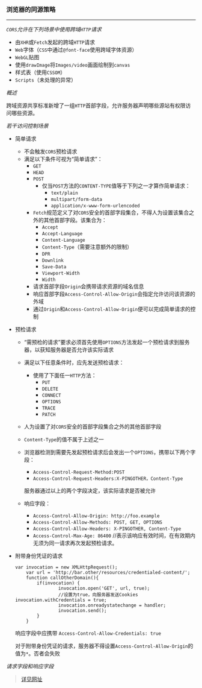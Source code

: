 ### 浏览器的同源策略
---

*`CORS`允许在下列场景中使用跨域`HTTP`请求*

- 由`XHR`或`Fetch`发起的跨域`HTTP`请求
- `Web`字体（`CSS`中通过`@font-face`使用跨域字体资源）
- `WebGL`贴图
- 使用`drawImage`将`Images/video`画面绘制到`canvas`
- 样式表（使用`CSSOM`）
- `Scripts`（未处理的异常）

*概述*

跨域资源共享标准新增了一组`HTTP`首部字段，允许服务器声明哪些源站有权限访问哪些资源。

*若干访问控制场景*

- 简单请求
    - 不会触发`CORS`预检请求
    - 满足以下条件可视为“简单请求”：
        - `GET`
        - `HEAD`
        - `POST`
            - 仅当`POST`方法的`CONTENT-TYPE`值等于下列之一才算作简单请求：
                - `text/plain`
                - `multipart/form-data`
                - `application/x-www-form-urlencoded`
        - `Fetch`规范定义了对`CORS`安全的首部字段集合，不得人为设置该集合之外的其他首部字段。该集合为：
            - `Accept`
            - `Accept-Language`
            - `Content-Language`
            - `Content-Type`（需要注意额外的限制）
            - `DPR`
            - `Downlink`
            - `Save-Data`
            - `Viewport-Width`
            - `Width`
        - 请求首部字段`Origin`会携带请求资源的域名信息
        - 响应首部字段`Access-Control-Allow-Origin`会指定允许访问该资源的外域
        - 通过`Origin`和`Access-Control-Allow-Origin`便可以完成简单请求的控制
- 预检请求
    - “需预检的请求”要求必须首先使用`OPTIONS`方法发起一个预检请求到服务器，以获知服务器是否允许该实际请求
    - 满足以下任意条件时，应先发送预检请求：
        - 使用了下面任一`HTTP`方法：
            - `PUT`
            - `DELETE`
            - `CONNECT`
            - `OPTIONS`
            - `TRACE`
            - `PATCH`
    - 人为设置了对`CORS`安全的首部字段集合之外的其他首部字段
    - `Content-Type`的值不属于上述之一
    - 浏览器检测到需要先发起预检请求后会发出一个`OPTIONS`，携带以下两个字段：
        - `Access-Control-Request-Method:POST`
        - `Access-Control-Request-Headers:X-PINGOTHER，Content-Type`
    
        服务器通过以上的两个字段决定，该实际请求是否被允许
    - 响应字段：
        - `Access-Control-Allow-Origin: http://foo.example`
        - `Access-Control-Allow-Methods: POST, GET, OPTIONS`
        - `Access-Control-Allow-Headers: X-PINGOTHER, Content-Type`
        - `Access-Control-Max-Age: 86400`  //表示该响应有效时间，在有效期内无须为同一请求再次发起预检请求。
- 附带身份凭证的请求
    ```
    var invocation = new XMLHttpRequest();
        var url = 'http://bar.other/resources/credentialed-content/';
        function callOtherDomain(){
            if(invocation) {
                    invocation.open('GET', url, true);
                    //设置为true，向服务器发送Cookies
    invocation.withCredentials = true;
                    invocation.onreadystatechange = handler;
                    invocation.send(); 
            }
        }
    ```

    响应字段中应携带 `Access-Control-Allow-Credentials: true`

    对于附带身份凭证的请求，服务器不得设置`Access-Control-Allow-Origin`的值为`*`。否者会失败

*请求字段和响应字段*

> [详见网址](https://developer.mozilla.org/zh-CN/docs/Web/HTTP/Access_control_CORS)